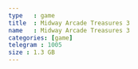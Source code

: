 ```yaml
---
type   : game
title  : Midway Arcade Treasures 3
name   : Midway Arcade Treasures 3
categories: [game]
telegram : 1005
size : 1.3 GB
---
```




